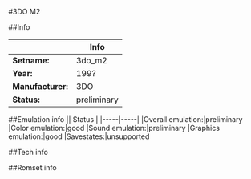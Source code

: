 #3DO M2

##Info

||Info|
|-----|-----|
|**Setname:**|3do_m2
|**Year:**|199?
|**Manufacturer:**|3DO
|**Status:**|preliminary

##Emulation info
|| Status |
|-----|-----|
|Overall emulation:|preliminary
|Color emulation:|good
|Sound emulation:|preliminary
|Graphics emulation:|good
|Savestates:|unsupported

##Tech info

##Romset info

<!--- START OF EDITED COMMENT DO NOT TOUCH TEXT ABOVE-->
